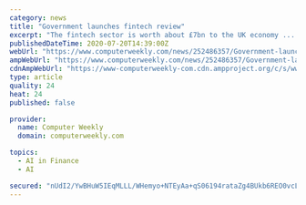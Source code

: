 ```yaml
---
category: news
title: "Government launches fintech review"
excerpt: "The fintech sector is worth about £7bn to the UK economy ... The review is expected to report back to HM Treasury at the beginning of 2021. We look at how AI and data science are supporting the global push to deal with the coronavirus pandemic."
publishedDateTime: 2020-07-20T14:39:00Z
webUrl: "https://www.computerweekly.com/news/252486357/Government-launches-fintech-review"
ampWebUrl: "https://www.computerweekly.com/news/252486357/Government-launches-fintech-review?amp=1"
cdnAmpWebUrl: "https://www-computerweekly-com.cdn.ampproject.org/c/s/www.computerweekly.com/news/252486357/Government-launches-fintech-review?amp=1"
type: article
quality: 24
heat: 24
published: false

provider:
  name: Computer Weekly
  domain: computerweekly.com

topics:
  - AI in Finance
  - AI

secured: "nUdI2/YwBHuW5IEqMLLL/WHemyo+NTEyAa+qS06194rataZg4BUkb6REO0vcL4vXqLNd0nneH0uPC9PIIqjy/S3Ztc9J7t+lqpM6Iasvw+L4USA5GEZ3vUdRXxm14Cq0RmlSrerU3ex+BgRnSdKJ28KyqvjSC+jNQ0PvBzOSPhmYEzlvzYtZ+3PccV+vOrsmGLmWOCDWgW6ymy8o1P8hifOFgBL2nzzhrCI0yPSI8W/1FDqDB6P9aouOc9gU3hPakJMkzqP4HUMrx/vAzKli+jwSpF+ByElFdCFKizn10DBZwJOgPEAd9iBPq7+o4JDQFszj+P/6avk5JKH1W1j57w==;oQ8hmb+JyTLUGVPsnDLb3g=="
---
```


